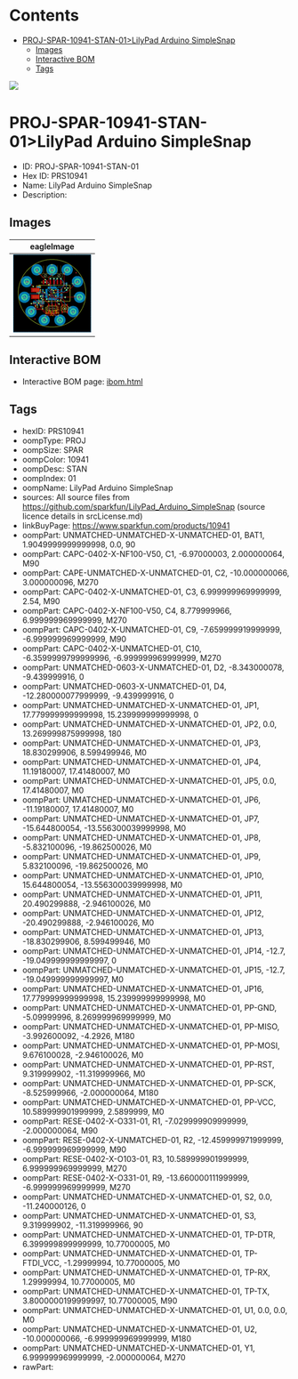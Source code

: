 



Contents
========

* [PROJ-SPAR-10941-STAN-01>LilyPad Arduino SimpleSnap](#proj-spar-10941-stan-01lilypad-arduino-simplesnap)
	* [Images](#images)
	* [Interactive BOM](#interactive-bom)
	* [Tags](#tags)
  
![][im]
# PROJ-SPAR-10941-STAN-01>LilyPad Arduino SimpleSnap

- ID: PROJ-SPAR-10941-STAN-01
- Hex ID: PRS10941
- Name: LilyPad Arduino SimpleSnap
- Description: 

## Images
  
  

|eagleImage|
| :---: |
|[![eagleImage](eagleImage_140.png)](eagleImage_600.png)|

## Interactive BOM

- Interactive BOM page: [ibom.html](kicad/bom/ibom.html)

## Tags

- hexID: PRS10941
- oompType: PROJ
- oompSize: SPAR
- oompColor: 10941
- oompDesc: STAN
- oompIndex: 01
- oompName: LilyPad Arduino SimpleSnap
- sources: All source files from https://github.com/sparkfun/LilyPad_Arduino_SimpleSnap (source licence details in srcLicense.md)
- linkBuyPage: https://www.sparkfun.com/products/10941
- oompPart: UNMATCHED-UNMATCHED-X-UNMATCHED-01, BAT1, 1.9049999999999998, 0.0, 90
- oompPart: CAPC-0402-X-NF100-V50, C1, -6.97000003, 2.000000064, M90
- oompPart: CAPE-UNMATCHED-X-UNMATCHED-01, C2, -10.000000066, 3.000000096, M270
- oompPart: CAPC-0402-X-UNMATCHED-01, C3, 6.999999969999999, 2.54, M90
- oompPart: CAPC-0402-X-NF100-V50, C4, 8.779999966, 6.999999969999999, M270
- oompPart: CAPC-0402-X-UNMATCHED-01, C9, -7.659999919999999, -6.999999969999999, M90
- oompPart: CAPC-0402-X-UNMATCHED-01, C10, -6.3599999799999996, -6.999999969999999, M270
- oompPart: UNMATCHED-0603-X-UNMATCHED-01, D2, -8.343000078, -9.439999916, 0
- oompPart: UNMATCHED-0603-X-UNMATCHED-01, D4, -12.280000077999999, -9.439999916, 0
- oompPart: UNMATCHED-UNMATCHED-X-UNMATCHED-01, JP1, 17.779999999999998, 15.239999999999998, 0
- oompPart: UNMATCHED-UNMATCHED-X-UNMATCHED-01, JP2, 0.0, 13.269999875999998, 180
- oompPart: UNMATCHED-UNMATCHED-X-UNMATCHED-01, JP3, 18.830299906, 8.599499946, M0
- oompPart: UNMATCHED-UNMATCHED-X-UNMATCHED-01, JP4, 11.19180007, 17.41480007, M0
- oompPart: UNMATCHED-UNMATCHED-X-UNMATCHED-01, JP5, 0.0, 17.41480007, M0
- oompPart: UNMATCHED-UNMATCHED-X-UNMATCHED-01, JP6, -11.19180007, 17.41480007, M0
- oompPart: UNMATCHED-UNMATCHED-X-UNMATCHED-01, JP7, -15.644800054, -13.556300039999998, M0
- oompPart: UNMATCHED-UNMATCHED-X-UNMATCHED-01, JP8, -5.832100096, -19.862500026, M0
- oompPart: UNMATCHED-UNMATCHED-X-UNMATCHED-01, JP9, 5.832100096, -19.862500026, M0
- oompPart: UNMATCHED-UNMATCHED-X-UNMATCHED-01, JP10, 15.644800054, -13.556300039999998, M0
- oompPart: UNMATCHED-UNMATCHED-X-UNMATCHED-01, JP11, 20.490299888, -2.946100026, M0
- oompPart: UNMATCHED-UNMATCHED-X-UNMATCHED-01, JP12, -20.490299888, -2.946100026, M0
- oompPart: UNMATCHED-UNMATCHED-X-UNMATCHED-01, JP13, -18.830299906, 8.599499946, M0
- oompPart: UNMATCHED-UNMATCHED-X-UNMATCHED-01, JP14, -12.7, -19.049999999999997, 0
- oompPart: UNMATCHED-UNMATCHED-X-UNMATCHED-01, JP15, -12.7, -19.049999999999997, M0
- oompPart: UNMATCHED-UNMATCHED-X-UNMATCHED-01, JP16, 17.779999999999998, 15.239999999999998, M0
- oompPart: UNMATCHED-UNMATCHED-X-UNMATCHED-01, PP-GND, -5.09999996, 8.269999969999999, M0
- oompPart: UNMATCHED-UNMATCHED-X-UNMATCHED-01, PP-MISO, -3.992600092, -4.2926, M180
- oompPart: UNMATCHED-UNMATCHED-X-UNMATCHED-01, PP-MOSI, 9.676100028, -2.946100026, M0
- oompPart: UNMATCHED-UNMATCHED-X-UNMATCHED-01, PP-RST, 9.319999902, -11.319999966, M0
- oompPart: UNMATCHED-UNMATCHED-X-UNMATCHED-01, PP-SCK, -8.525999966, -2.000000064, M180
- oompPart: UNMATCHED-UNMATCHED-X-UNMATCHED-01, PP-VCC, 10.589999901999999, 2.5899999, M0
- oompPart: RESE-0402-X-O331-01, R1, -7.029999909999999, -2.000000064, M90
- oompPart: RESE-0402-X-UNMATCHED-01, R2, -12.459999971999999, -6.999999969999999, M90
- oompPart: RESE-0402-X-O103-01, R3, 10.589999901999999, 6.999999969999999, M270
- oompPart: RESE-0402-X-O331-01, R9, -13.660000111999999, -6.999999969999999, M270
- oompPart: UNMATCHED-UNMATCHED-X-UNMATCHED-01, S2, 0.0, -11.240000126, 0
- oompPart: UNMATCHED-UNMATCHED-X-UNMATCHED-01, S3, 9.319999902, -11.319999966, 90
- oompPart: UNMATCHED-UNMATCHED-X-UNMATCHED-01, TP-DTR, 6.399999899999999, 10.77000005, M0
- oompPart: UNMATCHED-UNMATCHED-X-UNMATCHED-01, TP-FTDI_VCC, -1.29999994, 10.77000005, M0
- oompPart: UNMATCHED-UNMATCHED-X-UNMATCHED-01, TP-RX, 1.29999994, 10.77000005, M0
- oompPart: UNMATCHED-UNMATCHED-X-UNMATCHED-01, TP-TX, 3.8000000199999997, 10.77000005, M90
- oompPart: UNMATCHED-UNMATCHED-X-UNMATCHED-01, U1, 0.0, 0.0, M0
- oompPart: UNMATCHED-UNMATCHED-X-UNMATCHED-01, U2, -10.000000066, -6.999999969999999, M180
- oompPart: UNMATCHED-UNMATCHED-X-UNMATCHED-01, Y1, 6.999999969999999, -2.000000064, M270
- rawPart: 



[im]: eagleImage_450.png
